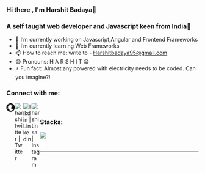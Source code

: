 ### Hi there , I'm Harshit Badaya👋

### A self taught web developer and Javascript keen from India💛

- 🔭 I’m currently working on Javascript,Angular and Frontend Frameworks
- 🌱 I’m currently learning Web Frameworks
- 📫 How to reach me: write to - Harshitbadaya95@gmail.com 
- 😄 Pronouns: H A R S H I T 😁
- ⚡ Fun fact: Almost any powered with electricity needs to be coded. Can you imagine?!


### Connect with me:

<img align="left" alt="harshit.com" width="22px" src="https://raw.githubusercontent.com/iconic/open-iconic/master/svg/globe.svg" />
<img align="left" alt="harshitwitter | Twitter" width="22px" src="https://cdn.jsdelivr.net/npm/simple-icons@v3/icons/twitter.svg" />
<img align="left" alt="likdin | LinkedIn" width="22px" src="https://cdn.jsdelivr.net/npm/simple-icons@v3/icons/linkedin.svg" />
<img align="left" alt="harshitinsa | Instagram" width="22px" src="https://cdn.jsdelivr.net/npm/simple-icons@v3/icons/instagram.svg" />

<br />

### Stacks:
<img src="https://img.icons8.com/color/144/000000/html-5.png"/>



<br />
<br />

---
<!--
**Harshit-Badaya/Harshit-Badaya** is a ✨ _special_ ✨ repository because its `README.md` (this file) appears on your GitHub profile.

Here are some ideas to get you started:

- -->
